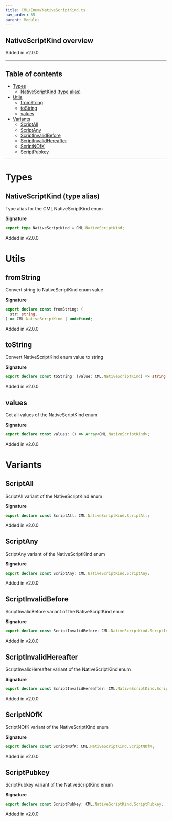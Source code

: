 ```yaml
---
title: CML/Enum/NativeScriptKind.ts
nav_order: 85
parent: Modules
---
```


## NativeScriptKind overview

Added in v2.0.0

---

<h2 class="text-delta">Table of contents</h2>

- [Types](#types)
  - [NativeScriptKind (type alias)](#nativescriptkind-type-alias)
- [Utils](#utils)
  - [fromString](#fromstring)
  - [toString](#tostring)
  - [values](#values)
- [Variants](#variants)
  - [ScriptAll](#scriptall)
  - [ScriptAny](#scriptany)
  - [ScriptInvalidBefore](#scriptinvalidbefore)
  - [ScriptInvalidHereafter](#scriptinvalidhereafter)
  - [ScriptNOfK](#scriptnofk)
  - [ScriptPubkey](#scriptpubkey)

---

# Types

## NativeScriptKind (type alias)

Type alias for the CML NativeScriptKind enum

**Signature**

```ts
export type NativeScriptKind = CML.NativeScriptKind;
```

Added in v2.0.0

# Utils

## fromString

Convert string to NativeScriptKind enum value

**Signature**

```ts
export declare const fromString: (
  str: string,
) => CML.NativeScriptKind | undefined;
```

Added in v2.0.0

## toString

Convert NativeScriptKind enum value to string

**Signature**

```ts
export declare const toString: (value: CML.NativeScriptKind) => string;
```

Added in v2.0.0

## values

Get all values of the NativeScriptKind enum

**Signature**

```ts
export declare const values: () => Array<CML.NativeScriptKind>;
```

Added in v2.0.0

# Variants

## ScriptAll

ScriptAll variant of the NativeScriptKind enum

**Signature**

```ts
export declare const ScriptAll: CML.NativeScriptKind.ScriptAll;
```

Added in v2.0.0

## ScriptAny

ScriptAny variant of the NativeScriptKind enum

**Signature**

```ts
export declare const ScriptAny: CML.NativeScriptKind.ScriptAny;
```

Added in v2.0.0

## ScriptInvalidBefore

ScriptInvalidBefore variant of the NativeScriptKind enum

**Signature**

```ts
export declare const ScriptInvalidBefore: CML.NativeScriptKind.ScriptInvalidBefore;
```

Added in v2.0.0

## ScriptInvalidHereafter

ScriptInvalidHereafter variant of the NativeScriptKind enum

**Signature**

```ts
export declare const ScriptInvalidHereafter: CML.NativeScriptKind.ScriptInvalidHereafter;
```

Added in v2.0.0

## ScriptNOfK

ScriptNOfK variant of the NativeScriptKind enum

**Signature**

```ts
export declare const ScriptNOfK: CML.NativeScriptKind.ScriptNOfK;
```

Added in v2.0.0

## ScriptPubkey

ScriptPubkey variant of the NativeScriptKind enum

**Signature**

```ts
export declare const ScriptPubkey: CML.NativeScriptKind.ScriptPubkey;
```

Added in v2.0.0
